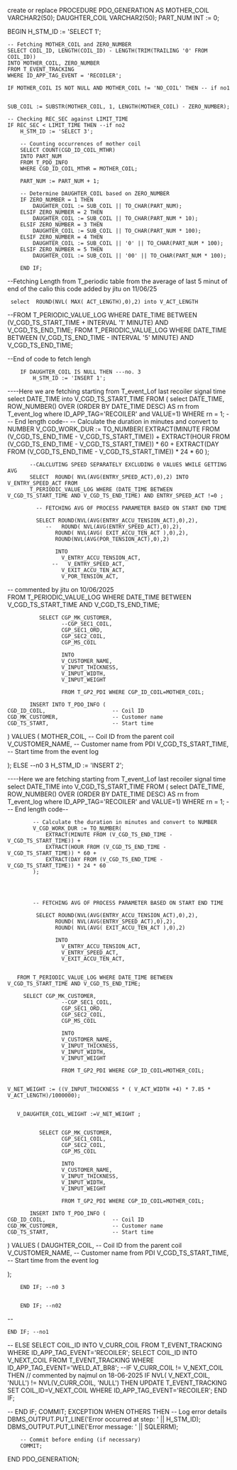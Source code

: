 create or replace PROCEDURE PDO_GENERATION AS
    MOTHER_COIL VARCHAR2(50);
    DAUGHTER_COIL VARCHAR2(50);
    PART_NUM INT := 0;
   

BEGIN
    H_STM_ID := 'SELECT 1';

    -- Fetching MOTHER_COIL and ZERO_NUMBER
    SELECT COIL_ID, LENGTH(COIL_ID) - LENGTH(TRIM(TRAILING '0' FROM COIL_ID))
    INTO MOTHER_COIL, ZERO_NUMBER
    FROM T_EVENT_TRACKING
    WHERE ID_APP_TAG_EVENT = 'RECOILER';

    IF MOTHER_COIL IS NOT NULL AND MOTHER_COIL != 'NO_COIL' THEN -- if no1


    SUB_COIL := SUBSTR(MOTHER_COIL, 1, LENGTH(MOTHER_COIL) - ZERO_NUMBER);

    -- Checking REC_SEC against LIMIT_TIME
    IF REC_SEC < LIMIT_TIME THEN --if no2
        H_STM_ID := 'SELECT 3';

        -- Counting occurrences of mother coil
        SELECT COUNT(CGD_ID_COIL_MTHR)
        INTO PART_NUM
        FROM T_PDO_INFO
        WHERE CGD_ID_COIL_MTHR = MOTHER_COIL;

        PART_NUM := PART_NUM + 1;

        -- Determine DAUGHTER_COIL based on ZERO_NUMBER
        IF ZERO_NUMBER = 1 THEN
            DAUGHTER_COIL := SUB_COIL || TO_CHAR(PART_NUM);
        ELSIF ZERO_NUMBER = 2 THEN
            DAUGHTER_COIL := SUB_COIL || TO_CHAR(PART_NUM * 10);
        ELSIF ZERO_NUMBER = 3 THEN
            DAUGHTER_COIL := SUB_COIL || TO_CHAR(PART_NUM * 100);
        ELSIF ZERO_NUMBER = 4 THEN
            DAUGHTER_COIL := SUB_COIL || '0' || TO_CHAR(PART_NUM * 100);
        ELSIF ZERO_NUMBER = 5 THEN
            DAUGHTER_COIL := SUB_COIL || '00' || TO_CHAR(PART_NUM * 100);

        END IF;


--Fetching Length from T_periodic table from the average of last 5 minut of end of the calio  this code added by jitu on 11/06/25

     select  ROUND(NVL( MAX( ACT_LENGTH),0),2) into V_ACT_LENGTH
 --FROM T_PERIODIC_VALUE_LOG WHERE DATE_TIME BETWEEN (V_CGD_TS_START_TIME + INTERVAL '1' MINUTE) AND V_CGD_TS_END_TIME;
 FROM T_PERIODIC_VALUE_LOG WHERE DATE_TIME BETWEEN (V_CGD_TS_END_TIME - INTERVAL '5' MINUTE) AND V_CGD_TS_END_TIME;

--End of code to fetch lengh

        IF DAUGHTER_COIL IS NULL THEN ---no. 3
            H_STM_ID := 'INSERT 1';

   
 ----Here we are fetching starting from T_event_Lof last recoiler signal time            
select DATE_TIME into V_CGD_TS_START_TIME FROM  ( select DATE_TIME, ROW_NUMBER() OVER (ORDER BY DATE_TIME DESC) AS rn from T_event_log where ID_APP_TAG='RECOILER' and VALUE=1)  WHERE rn = 1;
--- End length code-- 
            -- Calculate the duration in minutes and convert to NUMBER
            V_CGD_WORK_DUR := TO_NUMBER(
                EXTRACT(MINUTE FROM (V_CGD_TS_END_TIME - V_CGD_TS_START_TIME)) +
                EXTRACT(HOUR FROM (V_CGD_TS_END_TIME - V_CGD_TS_START_TIME)) * 60 +
                EXTRACT(DAY FROM (V_CGD_TS_END_TIME - V_CGD_TS_START_TIME)) * 24 * 60
            );

         
           
           
           --CALCLUTING SPEED SEPARATELY EXCLUDING 0 VALUES WHILE GETTING AVG
           SELECT  ROUND( NVL(AVG(ENTRY_SPEED_ACT),0),2) INTO  V_ENTRY_SPEED_ACT FROM 
           T_PERIODIC_VALUE_LOG WHERE (DATE_TIME BETWEEN V_CGD_TS_START_TIME AND V_CGD_TS_END_TIME) AND ENTRY_SPEED_ACT !=0 ;
           
             -- FETCHING AVG OF PROCESS PARAMETER BASED ON START END TIME

             SELECT ROUND(NVL(AVG(ENTRY_ACCU_TENSION_ACT),0),2),
                --   ROUND( NVL(AVG(ENTRY_SPEED_ACT),0),2),
                   ROUND( NVL(AVG( EXIT_ACCU_TEN_ACT ),0),2),
                   ROUND(NVL(AVG(POR_TENSION_ACT),0),2)
               
                   INTO
                     V_ENTRY_ACCU_TENSION_ACT,
                  --   V_ENTRY_SPEED_ACT,
                     V_EXIT_ACCU_TEN_ACT,
                     V_POR_TENSION_ACT,
                     
-- commented by jitu on 10/06/2025  
 FROM T_PERIODIC_VALUE_LOG WHERE DATE_TIME BETWEEN V_CGD_TS_START_TIME AND V_CGD_TS_END_TIME;
 
              SELECT CGP_MK_CUSTOMER,
                     --CGP_SEC1_COIL,
                     CGP_SEC1_ORD,
                     CGP_SEC2_COIL,
                     CGP_MS_COIL

                     INTO
                     V_CUSTOMER_NAME,
                     V_INPUT_THICKNESS,
                     V_INPUT_WIDTH,
                     V_INPUT_WEIGHT

                     FROM T_GP2_PDI WHERE CGP_ID_COIL=MOTHER_COIL;

           INSERT INTO T_PDO_INFO (
    CGD_ID_COIL,                     -- Coil ID
    CGD_MK_CUSTOMER,                 -- Customer name
    CGD_TS_START,                    -- Start time
   


)
VALUES (
     MOTHER_COIL,                     -- Coil ID from the parent coil
    V_CUSTOMER_NAME,                   -- Customer name from PDI
    V_CGD_TS_START_TIME,                    -- Start time from the event log
 
);
  ELSE --n0 3
            H_STM_ID := 'INSERT 2';
         
 ----Here we are fetching starting from T_event_Lof last recoiler signal time            
select DATE_TIME into V_CGD_TS_START_TIME FROM  ( select DATE_TIME, ROW_NUMBER() OVER (ORDER BY DATE_TIME DESC) AS rn from T_event_log where ID_APP_TAG='RECOILER' and VALUE=1)  WHERE rn = 1;
--- End length code-- 

            -- Calculate the duration in minutes and convert to NUMBER
            V_CGD_WORK_DUR := TO_NUMBER(
                EXTRACT(MINUTE FROM (V_CGD_TS_END_TIME - V_CGD_TS_START_TIME)) +
                EXTRACT(HOUR FROM (V_CGD_TS_END_TIME - V_CGD_TS_START_TIME)) * 60 +
                EXTRACT(DAY FROM (V_CGD_TS_END_TIME - V_CGD_TS_START_TIME)) * 24 * 60
            );




            -- FETCHING AVG OF PROCESS PARAMETER BASED ON START END TIME

             SELECT ROUND(NVL(AVG(ENTRY_ACCU_TENSION_ACT),0),2),
                   ROUND( NVL(AVG(ENTRY_SPEED_ACT),0),2),
                   ROUND( NVL(AVG( EXIT_ACCU_TEN_ACT ),0),2)
                
                   INTO
                     V_ENTRY_ACCU_TENSION_ACT,
                     V_ENTRY_SPEED_ACT,
                     V_EXIT_ACCU_TEN_ACT,
                    

       FROM T_PERIODIC_VALUE_LOG WHERE DATE_TIME BETWEEN V_CGD_TS_START_TIME AND V_CGD_TS_END_TIME;

         SELECT CGP_MK_CUSTOMER,
                     --CGP_SEC1_COIL,
                     CGP_SEC1_ORD,
                     CGP_SEC2_COIL,
                     CGP_MS_COIL

                     INTO
                     V_CUSTOMER_NAME,
                     V_INPUT_THICKNESS,
                     V_INPUT_WIDTH,
                     V_INPUT_WEIGHT

                     FROM T_GP2_PDI WHERE CGP_ID_COIL=MOTHER_COIL;


    V_NET_WEIGHT := ((V_INPUT_THICKNESS * ( V_ACT_WIDTH +4) * 7.85 *  V_ACT_LENGTH)/1000000);


       V_DAUGHTER_COIL_WEIGHT :=V_NET_WEIGHT ;


              SELECT CGP_MK_CUSTOMER,
                     CGP_SEC1_COIL,
                     CGP_SEC2_COIL,
                     CGP_MS_COIL

                     INTO
                     V_CUSTOMER_NAME,
                     V_INPUT_THICKNESS,
                     V_INPUT_WIDTH,
                     V_INPUT_WEIGHT

                     FROM T_GP2_PDI WHERE CGP_ID_COIL=MOTHER_COIL;

           INSERT INTO T_PDO_INFO (
    CGD_ID_COIL,                     -- Coil ID
    CGD_MK_CUSTOMER,                 -- Customer name
    CGD_TS_START,                    -- Start time
    

)
VALUES (
     DAUGHTER_COIL,                     -- Coil ID from the parent coil
    V_CUSTOMER_NAME,                   -- Customer name from PDI
    V_CGD_TS_START_TIME,                    -- Start time from the event log
   
);

        END IF; --n0 3


        END IF; --n02
--        



    END IF; --no1
  --  ELSE
         SELECT COIL_ID INTO V_CURR_COIL FROM T_EVENT_TRACKING WHERE ID_APP_TAG_EVENT='RECOILER';
        SELECT COIL_ID INTO V_NEXT_COIL FROM T_EVENT_TRACKING WHERE ID_APP_TAG_EVENT='WELD_AT_BR8';
       --IF V_CURR_COIL != V_NEXT_COIL THEN // commented by najmul on 18-06-2025
        IF NVL( V_NEXT_COIL, 'NULL') != NVL(V_CURR_COIL, 'NULL') THEN
        UPDATE T_EVENT_TRACKING SET COIL_ID=V_NEXT_COIL WHERE ID_APP_TAG_EVENT='RECOILER';
        END IF;

   -- END IF;
  COMMIT;
EXCEPTION
    WHEN OTHERS THEN
        -- Log error details
        DBMS_OUTPUT.PUT_LINE('Error occurred at step: ' || H_STM_ID);
        DBMS_OUTPUT.PUT_LINE('Error message: ' || SQLERRM);

        -- Commit before ending (if necessary)
        COMMIT;
END PDO_GENERATION;
